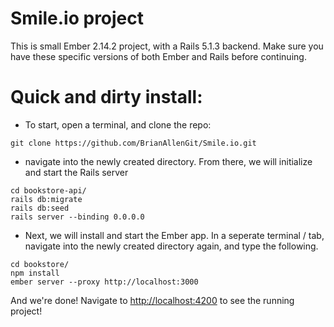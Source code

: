 # Smile.io project

This is small Ember 2.14.2 project, with a Rails 5.1.3 backend. Make sure you have these specific versions of both Ember and Rails before continuing.


# Quick and dirty install:
   - To start, open a terminal, and clone the repo:
 ```
git clone https://github.com/BrianAllenGit/Smile.io.git
```
  - navigate into the newly created directory. From there, we will initialize and start the Rails server
```
cd bookstore-api/
rails db:migrate
rails db:seed
rails server --binding 0.0.0.0
```
  - Next, we will install and start the Ember app. In a seperate terminal / tab, navigate into the newly created directory again, and type the following.
```
cd bookstore/
npm install
ember server --proxy http://localhost:3000
```

And we're done! Navigate to [http://localhost:4200](http://localhost:4200) to see the running project!
